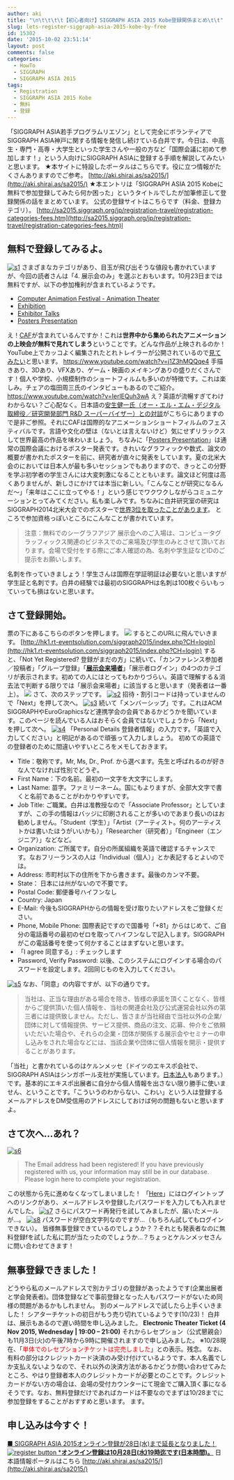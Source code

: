 ```yaml
---
author: aki
title: "\n\t\t\t\t【初心者向け】SIGGRAPH ASIA 2015 Kobe登録関係まとめ\t\t"
slug: lets-register-siggraph-asia-2015-kobe-by-free
id: 15302
date: '2015-10-02 23:51:14'
layout: post
comments: false
categories:
  - HowTo
  - SIGGRAPH
  - SIGGRAPH ASIA 2015
tags:
  - Registration
  - SIGGRAPH ASIA 2015 Kobe
  - 無料
  - 登録
---
```


「SIGGRAPH ASIA若手プログラムリエゾン」として完全にボランティアでSIGGRAPH ASIA神戸に関する情報を発信し続けている白井です。今日は、中高生・専門・高専・大学生といった学生さんや一般の方など「国際会議に初めて参加します！」という人向けにSIGGRAPH ASIAに登録する手順を解説してみたいと思います。 ★本サイトに特設したポータルはこちらです。役に立つ情報がたくさんありますのでご参考。 [http://aki.shirai.as/sa2015/](http://aki.shirai.as/sa2015/) ★本エントリは「SIGGRAPH ASIA 2015 Kobeに無料で参加登録してみたら何か困った」というタイトルでしたが加筆修正して登録関係の話をまとめています。 公式の登録サイトはこちらです（料金、登録カテゴリ）。 [http://sa2015.siggraph.org/jp/registration-travel/registration-categories-fees.htm](http://sa2015.siggraph.org/jp/registration-travel/registration-categories-fees.htm)l

## 無料で登録してみるよ。

[![s1](http://aki.shirai.as/wp-content/uploads/2015/10/s1.png)](http://aki.shirai.as/2015/10/lets-register-siggraph-asia-2015-kobe-by-free/s1/) さまざまなカテゴリがあり、目玉が飛び出そうな値段も書かれていますが、今回の読者さんは「4\. 展示会のみ」を選ぶとおもいます。10月23日までは無料ですが、以下の参加権利が含まれているようです。

*   [Computer Animation Festival - Animation Theater](http://sa2015.siggraph.org/jp/attendees/computer-animation-festival.html)
*   [Exhibition](http://sa2015.siggraph.org/jp/attendees/exhibition.html)
*   [Exhibitor Talks](http://sa2015.siggraph.org/jp/attendees/exhibitor-talks-and-sessions.html)
*   [Posters Presentation](http://sa2015.siggraph.org/jp/attendees/posters-presentation.html)

え！[CAF](http://sa2015.siggraph.org/jp/attendees/computer-animation-festival.html)が含まれているんですか！これは**世界中から集められたアニメーションの上映会が無料で見れてしまう**ということです。どんな作品が上映されるのか！YouTube上でカッコよく編集されたとれトレイラーが公開されているので[見てみたい](https://www.youtube.com/watch?v=j1Z3hMQQqe4)と思います。 https://www.youtube.com/watch?v=j1Z3hMQQqe4 手描きあり、3Dあり、VFXあり、ゲーム・映画のメイキングありの盛りだくさんです！個人や学校、小規模制作のショートフィルムも多いのが特徴です。これは楽しみ。チェアの塩田周三氏のインタビューもあるのでご紹介。 https://www.youtube.com/watch?v=IerlEQuh3wA え？英語が流暢すぎてわけわからない？ご心配なく。日本語の[安生健一氏（オー・エル・エム・デジタル 取締役／研究開発部門 R&D スーパーバイザー）との対談](http://cgworld.jp/interview/201505-sigasia2015prmtn.html)がこちらにありますので是非ご参照。それにCAFは国際的なアニメーションショートフィルムのフェスティバルです。言語や文化の壁は（ないとは言えないけど）気にせずリラックスして世界最高の作品を味わいましょう。 ちなみに「[Posters Presentation](http://sa2015.siggraph.org/jp/attendees/posters-presentation.html)」は通常の国際会議におけるポスター発表です。きれいなグラフィックや数式、論文の概要が書かれたポスターを前に、研究者が直々に発表をしています。夏の北米大会のにおいては日本人が最も多いセッションでもありますので、きっとこの分野を学ぶ初学者の学生さんには大変刺激になることともいます。論文ほど何度は高くありませんが、新しさにかけては本当に新しい。「こんなことが研究になるんだ～」「来年はここに立ってやる！」という感じでワクワクしながらコミュニケーションとってみてください。私も楽しみです。ちなみに白井研究室の研究はSIGGRAPH2014北米大会でのポスターで[世界3位を取ったことがあります](http://blog.shirai.la/blog/2014/08/siggraph2014-src/)。 ところで参加資格っぽいところにこんなことが書かれています。

> 注意：無料でのシーグラフアジア 展示会へのご入場は、コンピュータグラッフィックス関連のビジネスでのご来場及び学生のみとさせて頂いております。会場で受付をする際にご本人確認の為、名刺や学生証などIDのご提示をお願いします。

名刺を作っていきましょう！学生さんは国際在学証明証は必要ないと思いますが学生証と名刺です。白井の経験では最初のSIGGRAPHは名刺は100枚ぐらいもっていっても損はないと思います。

## さて登録開始。

票の下にあるこちらのボタンを押します。 [![](http://aki.shirai.as//HLIC/38ff847f4fcc813bdfa7959896ca145b.png)](http://hk1.rt-eventsolution.com/siggraph2015/index.php?CH=login) するとこのURLに飛んでいきます。 [http://hk1.rt-eventsolution.com/siggraph2015/index.php?CH=login](http://hk1.rt-eventsolution.com/siggraph2015/index.php?CH=login) すると、「Not Yet Registered? 登録がまだの方」に続いて、「カンファレンス参加者／投稿者」「グループ登録」「**[展示会来場者](http://hk1.rt-eventsolution.com/siggraph2015/index.php?CH=invitation&src=login&type=Exhibition_Visitor)**」「展示者ログイン」の4つのカテゴリが表示されます。初めての人にはとってもわかりづらい。英語で理解する＆消去法で判断する限りでは「展示会来場者」に該当すると思います（発表者は一番上）。 [![](http://aki.shirai.as//HLIC/21a971d07e7432441f14e2647325b43d.png)](http://hk1.rt-eventsolution.com/siggraph2015/index.php?CH=invitation&src=login&type=Exhibition_Visitor) さて、次のステップです。 [![s2](http://aki.shirai.as/wp-content/uploads/2015/10/s2-300x170.png)](http://aki.shirai.as/2015/10/lets-register-siggraph-asia-2015-kobe-by-free/s2/) 招待・割引コードは持っていませんので「Next」を押して次へ。 [![s3](http://aki.shirai.as/wp-content/uploads/2015/10/s3-300x254.png)](http://aki.shirai.as/2015/10/lets-register-siggraph-asia-2015-kobe-by-free/s3-2/) 続いて「メンバーシップ」です。これはACM SIGGRAPHやEuroGraphicsなど連携学会の会員であるかどうかを聞いています。このページを読んでいる人はおそらく会員ではないでしょうから「Next」を押して次へ。 [![s4](http://aki.shirai.as/wp-content/uploads/2015/10/s4.png)](http://aki.shirai.as/2015/10/lets-register-siggraph-asia-2015-kobe-by-free/s4-2/) 「Personal Details 登録者情報」の入力です。「英語で入力してください」と明記があるので頑張って入力しましょう。 初めての英語での登録者のために間違いやすいところをメモしておきます。

*   Title：敬称です。Mr, Ms, Dr., Prof. から選べます。先生と呼ばれるのが好きな人でなければ性別でどうぞ。
*   First Name：下の名前。最初の一文字を大文字にします。
*   Last Name: 苗字。ファミリーネーム。国にもよりますが、全部大文字で書くと名前であることがわかりやすいです。
*   Job Title: ご職業。白井は准教授なので「Associate Professor」としていますが、この手の情報はバッジに印刷されることが多いのであまり長いのはお勧めしません。「Student（学生）」「Artist（アーティスト。何のアーティストかは書いたほうがいいかも）」「Researcher（研究者）」「Engineer（エンジニア）」などなど。
*   Organization: ご所属です。自分の所属組織を英語で確認するチャンスです。なおフリーランスの人は「Individual（個人）」とか表記するとよいのでは。
*   Address: 市町村以下の住所を下から書きます。最後のカンマ不要。
*   State： 日本には州がないので不要です。
*   Postal Code: 郵便番号ハイフンなし
*   Country: Japan
*   E-Mail: 今後もSIGGRAPHからの情報を受け取りたいアドレスをご登録ください。
*   Phone, Mobile Phone: 国際表記ですので国番号「+81」からはじめて、ご自分の電話番号の最初のゼロを取ってハイフンなしで記入します。SIGGRAPHがこの電話番号を使って何かすることはまずないと思います。
*   「I agree 同意する」: チェックします
*   Password, Verify Password: 以後、このシステムにログインする場合のパスワードを設定します。2回同じものを入力してください。

[![s5](http://aki.shirai.as/wp-content/uploads/2015/10/s5.png)](http://aki.shirai.as/2015/10/lets-register-siggraph-asia-2015-kobe-by-free/s5-2/) なお、「同意」の内容ですが、以下の通りです。

> 当社は、正当な理由がある場合を除き、皆様の承諾を頂くことなく、皆様からご提供頂いた個人情報を、当社の関連会社及び公式運営会社以外の第三者には提供致しません。ただし、皆さまが当社経由で当社以外の企業/団体に対して情報提供、サービス提供、商品の注文、応募、仲介をご依頼いただいた場合や、それらの企業・団体が関係する展示会やセミナーの申し込みをされた場合などには、当該企業や団体に個人情報を開示・提供することがあります。

「当社」と書かれているのはケルンメッセ（ドイツのエキスポ会社で、SIGGRAPH ASIAはシンガポール支社が実施しています。[日本法人](https://www.koelnmesse.jp/company/info/index.html)もあります。）です。基本的にエキスポ出展者に自分から個人情報を出さない限り勝手に使いません、ということです。「こういうのわからない、こわい」という人は登録するメールアドレスをDM受信用のアドレスにしておけば何の問題もないと思いますよ。

## さて次へ…あれ？

[![s6](http://aki.shirai.as/wp-content/uploads/2015/10/s6.png)](http://aki.shirai.as/2015/10/lets-register-siggraph-asia-2015-kobe-by-free/s6-2/)

> The Email address had been registered! If you have previously registered with us, your information may still be in our database. Please login here to complete your registration.

この状態から先に進めなくなってしまいました！ 「[Here](http://hk1.rt-eventsolution.com/siggraph2015/index.php?CH=login&src=personal_info)」にはログイントップへのリンクがあり、メールアドレスや登録したパスワードを入力しても入れませんでした。 [![s7](http://aki.shirai.as/wp-content/uploads/2015/10/s7-290x300.png)](http://aki.shirai.as/2015/10/lets-register-siggraph-asia-2015-kobe-by-free/s7/) さらにパスワード再発行を試してみましたが、届いたメールが…。 [![s8](http://aki.shirai.as/wp-content/uploads/2015/10/s8-300x136.png)](http://aki.shirai.as/2015/10/lets-register-siggraph-asia-2015-kobe-by-free/s8-2/) パスワードが空白文字列なのですが…（もちろん試してもログインできない）。 皆様無事登録できているのでしょうか？？それとも発表者なのに無料登録fを試した私に罰が当たったのでしょうか…？ちょっとケルンメッセさんに問い合わせてきます！

## 無事登録できました！

どうやら私のメールアドレスで別カテゴリの登録があったようです(企業出展者と学会発表者)。団体登録などで事前登録となった人もパスワードがないため同様の問題があるかもしれません。 別のメールアドレスで試したら上手くいきました！ シアターチケットの初日がもう売り切れているようです(10/23)！ 白井は、展示もあるので遅い時間を申し込みました。 **Electronic Theater Ticket (4 Nov 2015, Wednesday | 19:00 – 21:00)** それからレセプション（公式懇親会）も11月3日(火)の午後7時から9時に開催されますので申し込みました。 ※10/28現在、「<span style="color: #ff0000;">単体でのレセプションチケットは完売しました</span>」との表示。残念。 なお、有料の部分はクレジットカード決済のみ受け付けているようです、本人名義でしか支払えないようなので、それ以外の決済方法があるかどうか問い合わせてみたところ、やはり登録者本人のクレジットカードが必要とのことです。クレジットカードがない方の場合は、会場の受付カウンターにて現金でご購入頂く事になるそうです。なお、無料登録だけであればカードは不要なのでまずは10/28までに参加登録をすることがおすすめと思います。 ます。

## 申し込みは今すぐ！

[■ SIGGRAPH ASIA 2015オンライン登録が28日(水)まで延長となりました！](http://aki.shirai.as/2015/10/siggraph-asia-2015-extend/) [![register button](http://aki.shirai.as//HLIC/38ff847f4fcc813bdfa7959896ca145b.png) ***オンライン登録は10月28日(水)19時迄です(日本時間)。**](http://sa2015.siggraph.org/registration) 日本語情報ポータルはこちら [http://aki.shirai.as/sa2015/](http://aki.shirai.as/sa2015/)